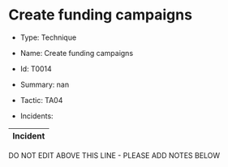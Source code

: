 # Create funding campaigns

* Type: Technique

* Name: Create funding campaigns

* Id: T0014

* Summary: nan

* Tactic: TA04

* Incidents:

| Incident |
| --------- |


DO NOT EDIT ABOVE THIS LINE - PLEASE ADD NOTES BELOW